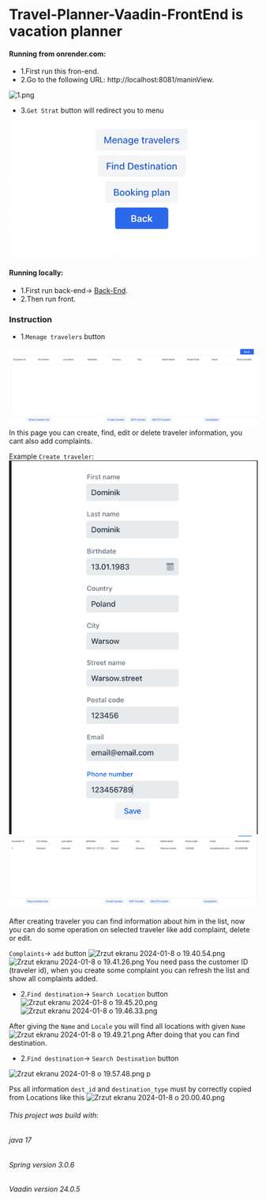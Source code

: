 # Travel-Planner-Vaadin-FrontEnd is vacation planner


#### Running from onrender.com:
- 1.First run this fron-end.
- 2.Go to the following URL: http://localhost:8081/maninView.

![1.png](src%2Fmain%2Fresources%2Fimages%2F1.png)
- 3.`Get Strat` button will redirect you to menu

![2.png](src%2Fmain%2Fresources%2Fimages%2F2.png)

#### Running locally:
- 1.First run back-end-> [Back-End](https://github.com/domKul/Travel-Planner).
- 2.Then run front.
 
### Instruction

- 1.`Menage travelers` button 

![3.png](src%2Fmain%2Fresources%2Fimages%2F3.png)
In this page you can create, find, edit or delete traveler information, you cant also add complaints.

Example `Create traveler`:
![4.png](src%2Fmain%2Fresources%2Fimages%2F4.png)
![5.png](src%2Fmain%2Fresources%2Fimages%2F5.png)

After creating traveler you can find information about him in the list, now you can do some operation on selected traveler like add complaint, delete or edit.

`Complaints`-> `add` button
![Zrzut ekranu 2024-01-8 o 19.40.54.png](..%2F..%2F..%2F..%2Fvar%2Ffolders%2Fy1%2Fshp6rqtx4dd67b7yv868yt100000gn%2FT%2FTemporaryItems%2FNSIRD_screencaptureui_5fsc1H%2FZrzut%20ekranu%202024-01-8%20o%2019.40.54.png)
![Zrzut ekranu 2024-01-8 o 19.41.26.png](..%2F..%2F..%2F..%2Fvar%2Ffolders%2Fy1%2Fshp6rqtx4dd67b7yv868yt100000gn%2FT%2FTemporaryItems%2FNSIRD_screencaptureui_aivTYY%2FZrzut%20ekranu%202024-01-8%20o%2019.41.26.png)
You need pass the customer ID (traveler id), when you create some complaint you can refresh the list and show all complaints added.

- 2.`Find destination`-> `Search Location` button
![Zrzut ekranu 2024-01-8 o 19.45.20.png](..%2F..%2F..%2F..%2Fvar%2Ffolders%2Fy1%2Fshp6rqtx4dd67b7yv868yt100000gn%2FT%2FTemporaryItems%2FNSIRD_screencaptureui_h8SMPw%2FZrzut%20ekranu%202024-01-8%20o%2019.45.20.png)
![Zrzut ekranu 2024-01-8 o 19.46.33.png](..%2F..%2F..%2F..%2Fvar%2Ffolders%2Fy1%2Fshp6rqtx4dd67b7yv868yt100000gn%2FT%2FTemporaryItems%2FNSIRD_screencaptureui_M5icAR%2FZrzut%20ekranu%202024-01-8%20o%2019.46.33.png)

After giving the `Name` and `Locale` you will find all locations with given `Name`
![Zrzut ekranu 2024-01-8 o 19.49.21.png](..%2F..%2F..%2F..%2Fvar%2Ffolders%2Fy1%2Fshp6rqtx4dd67b7yv868yt100000gn%2FT%2FTemporaryItems%2FNSIRD_screencaptureui_bCyowr%2FZrzut%20ekranu%202024-01-8%20o%2019.49.21.png)
After doing that you can find destination.

- 2.`Find destination`-> `Search Destination` button

![Zrzut ekranu 2024-01-8 o 19.57.48.png](..%2F..%2F..%2F..%2Fvar%2Ffolders%2Fy1%2Fshp6rqtx4dd67b7yv868yt100000gn%2FT%2FTemporaryItems%2FNSIRD_screencaptureui_s5SqHM%2FZrzut%20ekranu%202024-01-8%20o%2019.57.48.png) p

Pss all information `dest_id` and `destination_type` must by correctly copied from Locations like this
![Zrzut ekranu 2024-01-8 o 20.00.40.png](..%2F..%2F..%2F..%2Fvar%2Ffolders%2Fy1%2Fshp6rqtx4dd67b7yv868yt100000gn%2FT%2FTemporaryItems%2FNSIRD_screencaptureui_76ey2w%2FZrzut%20ekranu%202024-01-8%20o%2020.00.40.png)
###### This project was build with:
###### java 17
###### Spring version 3.0.6
###### Vaadin version 24.0.5

 
